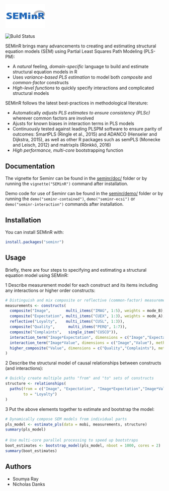 
<!-- README.md is generated from README.Rmd. Please edit that file -->

<img src="vignettes/SEMinR_logo.jpg" width="25%" />

![Build Status](https://travis-ci.org/sem-in-r/seminr.svg?branch=master)

SEMinR brings many advancements to creating and estimating structural
equation models (SEM) using Partial Least Squares Path Modeling
(PLS-PM):

  - A *natural* feeling, *domain-specific* language to build and
    estimate structural equation models in R
  - Uses *variance-based PLS estimation* to model both *composite* and
    *common-factor* constructs
  - *High-level functions* to quickly specify interactions and
    complicated structural models

SEMinR follows the latest best-practices in methodological literature:

  - Automatically *adjusts PLS estimates to ensure consistency (PLSc)*
    wherever common factors are involved
  - Ajusts for known biases in interaction terms in PLS models
  - Continuously tested against leading PLSPM software to ensure parity
    of outcomes: SmartPLS (Ringle et al., 2015) and ADANCO (Henseler and
    Dijkstra, 2015), as well as other R packages such as semPLS (Monecke
    and Leisch, 2012) and matrixpls (Rönkkö, 2016)
  - *High performance, multi-core* bootstrapping function

## Documentation

The vignette for Seminr can be found in the
[seminr/doc/](https://github.com/ISS-Analytics/seminr/blob/master/doc/SEMinR.html)
folder or by running the `vignette("SEMinR")` command after
installation.

Demo code for use of Seminr can be found in the
[seminr/demo/](https://github.com/ISS-Analytics/seminr/tree/master/demo)
folder or by running the `demo("seminr-contained")`,
`demo("seminr-ecsi")` or `demo("seminr-interaction")` commands after
installation.

## Installation

You can install SEMinR with:

``` r
install.packages("seminr")
```

## Usage

Briefly, there are four steps to specifying and estimating a structural
equation model using SEMinR:

1 Describe measurement model for each construct and its items including
any interactions or higher order
constructs:

``` r
# Distinguish and mix composite or reflective (common-factor) measurement models
measurements <- constructs(
  composite("Image",       multi_items("IMAG", 1:5), weights = mode_B),
  composite("Expectation", multi_items("CUEX", 1:3), weights = mode_A),
  reflective("Loyalty",    multi_items("CUSL", 1:3)),
  composite("Quality",      multi_items("PERQ", 1:7)),
  composite("Complaints",   single_item("CUSCO")),
  interaction_term("Image*Expectation", dimensions = c("Image","Expectation"), method = orthogonal),
  interaction_term("Image*Value", dimensions = c("Image","Value"), method = orthogonal),
  higher_composite("Value", dimensions = c("Quality","Complaints"), method = two_stage, weights = mode_B)
)
```

2 Describe the structural model of causal relationships between
constructs (and interactions):

``` r
# Quickly create multiple paths "from" and "to" sets of constructs
structure <- relationships(
  paths(from = c("Image", "Expectation", "Image*Expectation","Image*Value"), 
        to = "Loyalty")
)
```

3 Put the above elements together to estimate and bootstrap the model:

``` r
# Dynamically compose SEM models from individual parts
pls_model <- estimate_pls(data = mobi, measurements, structure)
summary(pls_model)

# Use multi-core parallel processing to speed up bootstraps
boot_estimates <- bootstrap_model(pls_model, nboot = 1000, cores = 2)
summary(boot_estimates)
```

## Authors

  - Soumya Ray
  - Nicholas Danks
